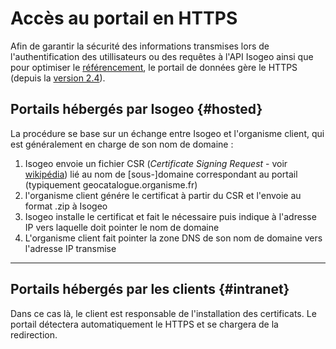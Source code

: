 # Accès au portail en HTTPS

Afin de garantir la sécurité des informations transmises lors de l'authentification des utillisateurs ou des requêtes à l'API Isogeo ainsi que pour optimiser le [référencement](//appendices/seo.md), le portail de données gère le HTTPS \(depuis la [version 2.4](/versions.md#version24)\).

## Portails hébergés par Isogeo {#hosted}

La procédure se base sur un échange entre Isogeo et l'organisme client, qui est généralement en charge de son nom de domaine :

1. Isogeo envoie un fichier  CSR \(_Certificate Signing Request_ - voir [wikipédia](https://fr.wikipedia.org/wiki/Demande_de_signature_de_certificat)\) lié au nom de \[sous-\]domaine correspondant au portail \(typiquement geocatalogue.organisme.fr\)
2. l'organisme client génére le certificat à partir du CSR et l'envoie au format .zip à Isogeo
3. Isogeo installe le certificat et fait le nécessaire puis indique à l'adresse IP vers laquelle doit pointer le nom de domaine
4. L'organisme client fait pointer la zone DNS de son nom de domaine vers l'adresse IP transmise

---

## Portails hébergés par les clients {#intranet}

Dans ce cas là, le client est responsable de l'installation des certificats. Le portail détectera automatiquement le HTTPS et se chargera de la redirection.

